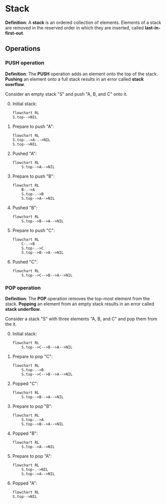 # Stack

**Definition**: A **stack** is an ordered collection of elements. Elements of a stack are removed in the reserved order in which they are inserted, called **last-in-first-out**.

## Operations

### PUSH operation

**Definition**: The **PUSH** operation adds an element onto the top of the stack. **Pushing** an element onto a full stack results in an error called **stack overflow**.

Consider an empty stack "S" and push "A, B, and C" onto it.

0. Initial stack:

	```mermaid
	flowchart RL
	S.top-->NIL
	```

1. Prepare to push "A":

	```mermaid
	flowchart RL
	S.top-.->A-.->NIL
	S.top-->NIL
	```

1. Pushed "A":

	```mermaid
	flowchart RL
		S.top-->A-->NIL
	```

1. Prepare to push "B":

	```mermaid
	flowchart RL
		B-.->A
		S.top-.->B
		S.top-->A-->NIL
	```

1. Pushed "B":

	```mermaid
	flowchart RL
		S.top-->B-->A-->NIL
	```

1. Prepare to push "C":

	```mermaid
	flowchart RL
		C-.->B
		S.top-.->C
		S.top-->B-->A-->NIL
	```

1. Pushed "C":

	```mermaid
	flowchart RL
		S.top-->C-->B-->A-->NIL
	```

### POP operation

**Definition**: The **POP** operation removes the top-most element from the stack. **Popping** an element from an empty stack results in an error called **stack underflow**.

Consider a stack "S" with three elements "A, B, and C" and pop them from the it.

0. Initial stack:

	```mermaid
	flowchart RL
		S.top-->C-->B-->A-->NIL
	```

1. Prepare to pop "C":

	```mermaid
	flowchart RL
		S.top-.->B
		S.top-->C-->B-->A-->NIL
	```

2. Popped "C":

	```mermaid
	flowchart RL
		S.top-->B-->A-->NIL
	```

3. Prepare to pop "B":

	```mermaid
	flowchart RL
		S.top-.->A
		S.top-->B-->A-->NIL
	```

4. Popped "B":

	```mermaid
	flowchart RL
		S.top-->A-->NIL
	```

5. Prepare to pop "A":

	```mermaid
	flowchart RL
		S.top-.->NIL
		S.top-->A-->NIL
	```

6. Popped "A":

	```mermaid
	flowchart RL
	S.top-->NIL
	```
